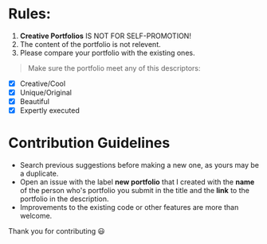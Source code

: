 # Rules:
1. **Creative Portfolios** IS NOT FOR SELF-PROMOTION!
2. The content of the portfolio is not relevent.
3. Please compare your portfolio with the existing ones.

> Make sure the portfolio meet any of this descriptors:
- [x] Creative/Cool
- [x] Unique/Original
- [x] Beautiful
- [x] Expertly executed

# Contribution Guidelines
- Search previous suggestions before making a new one, as yours may be a duplicate.
- Open an issue with the label **new portfolio** that I created with the **name** of the person who's portfolio you submit in the title and the **link** to the portfolio in the description.
- Improvements to the existing code or other features are more than welcome.

Thank you for contributing 😃